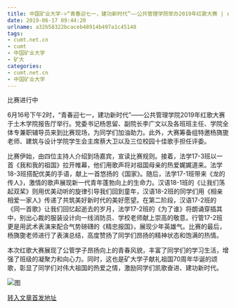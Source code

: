 ```yaml
---
title: 中国矿业大学->“青春迎七一，建功新时代”——公共管理学院举办2019年红歌大赛 | cumt.net.cn
date: 2019-06-17 09:44:20
urlname: a32b58322bcaceb48914b497a1c45148
tags: 
- cumt.net.cn
- cumt
- 中国矿业大学
- 矿大
categories:
- cumt.net.cn
- 中国矿业大学
---
```



比赛进行中

6月16号下午2时，“青春迎七一，建功新时代”——公共管理学院2019年红歌大赛于土木学院报告厅举行。党委书记杨思留、副院长李广文以及各班班主任、学院全体专兼职辅导员来到比赛现场，为同学们加油助力。此外，大赛筹备组特邀杨旖旎老师、建筑与设计学院学生会主席蔡大卫以及三位校园十佳歌手担任评委。

比赛伊始，由四位主持人介绍到场嘉宾，宣读比赛规则。接着，法学17-3班以一首《我和我的祖国》拉开帷幕，他们用歌声将对祖国母亲的热爱娓娓道来。法学18-3班搭配优美的手语，献上一首悠扬的《国家》。随后，法学17-1班带来《龙的传人》，激情的歌声展现新一代青年蓬勃向上的生命力。汉语18-1班的《让我们荡起双桨》则用优美动听的旋律引导我们回到童年，汉语18-2班的同学们用《相亲相爱一家人》传递了共筑美好新时代的美好愿望。在第二阶段，汉语17-2班的《同一首歌》让我们回忆起逝去的岁月，法学17-2班的《为了谁》将朗诵穿插其中，别出心裁的服装设计向一线消防员、学校老师献上崇高的敬意。行管17-2班更是用武术表演来配合气势磅礴的《精忠报国》，展现少年英雄气。比赛的最后，杨旖旎老师进行了表演总结，高度赞扬了同学们昂扬的精神状态和饱满的热情。

本次红歌大赛展现了公管学子昂扬向上的青春风貌，丰富了同学们的学习生活，增强了班级的凝聚力和向心力。同时，这也是矿大学子献礼祖国70周年华诞的颂歌，彰显了同学们对伟大祖国的热爱之情，激励同学们凯歌奋进、建功新时代。



![图](http://xwzx.cumt.edu.cn/_upload/article/images/c6/80/3353672245d4a8e227192d15e5f3/155f40f3-11ec-474d-b17d-41aaf7817c60.jpg)

[转入文章首发地址](http://xwzx.cumt.edu.cn/14/c1/c523a529601/page.htm)